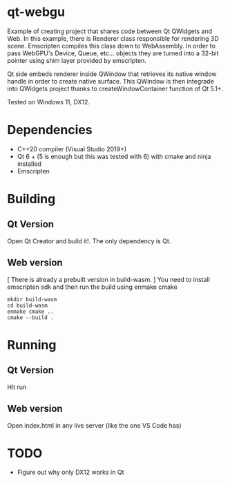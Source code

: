 # qt-webgu

Example of creating project that shares code between Qt QWidgets and Web.
In this example, there is Renderer class responsible for rendering 3D scene.
Emscripten compiles this class down to WebAssembly. In order to pass WebGPU's
Device, Queue, etc... objects they are turned into a 32-bit pointer using
shim layer provided by emscripten.

Qt side embeds renderer inside QWindow that retrieves its native window handle
in order to create native surface. This QWindow is then integrade into QWidgets
project thanks to createWindowContainer function of Qt 5.1+.

Tested on Windows 11, DX12.

# Dependencies
- C++20 compiler (Visual Studio 2019+)
- Qt 6 + (5 is enough but this was tested with 6) with cmake and ninja installed
- Emscripten

# Building

## Qt Version

Open Qt Creator and build it!. The only dependency is Qt.

## Web version

[ There is already a prebuilt version in build-wasm. ]
You need  to install emscripten sdk and then run the build using enmake cmake

```
mkdir build-wasm
cd build-wasm
enmake cmake ..
cmake --build .
```

# Running

## Qt Version

Hit run

## Web version

Open index.html in any live server (like the one VS Code has)

# TODO
- Figure out why only DX12 works in Qt
